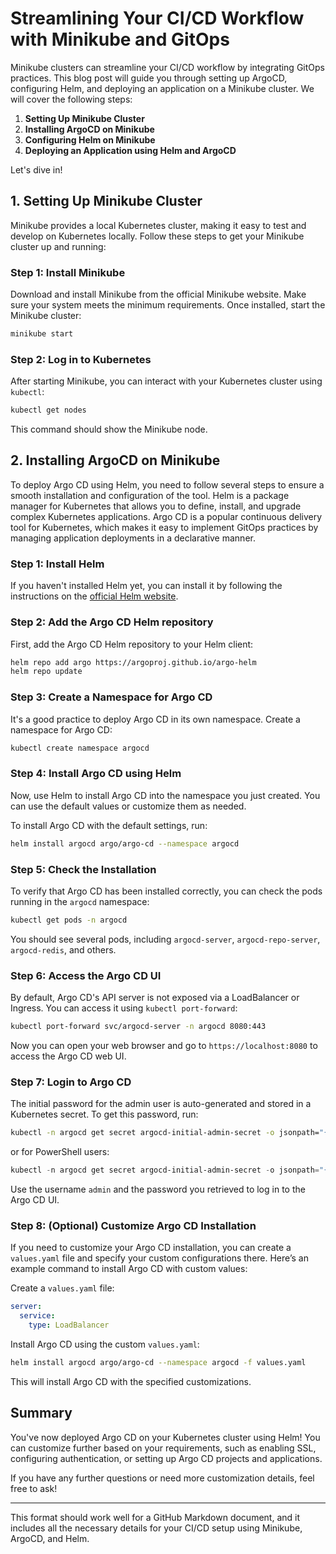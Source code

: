 # Streamlining Your CI/CD Workflow with Minikube and GitOps

Minikube clusters can streamline your CI/CD workflow by integrating GitOps practices. This blog post will guide you through setting up ArgoCD, configuring Helm, and deploying an application on a Minikube cluster. We will cover the following steps:

1. **Setting Up Minikube Cluster**
2. **Installing ArgoCD on Minikube**
3. **Configuring Helm on Minikube**
4. **Deploying an Application using Helm and ArgoCD**

Let's dive in!

## 1. Setting Up Minikube Cluster

Minikube provides a local Kubernetes cluster, making it easy to test and develop on Kubernetes locally. Follow these steps to get your Minikube cluster up and running:

### Step 1: Install Minikube

Download and install Minikube from the official Minikube website. Make sure your system meets the minimum requirements. Once installed, start the Minikube cluster:

```bash
minikube start
```

### Step 2: Log in to Kubernetes

After starting Minikube, you can interact with your Kubernetes cluster using `kubectl`:

```bash
kubectl get nodes
```

This command should show the Minikube node.

## 2. Installing ArgoCD on Minikube

To deploy Argo CD using Helm, you need to follow several steps to ensure a smooth installation and configuration of the tool. Helm is a package manager for Kubernetes that allows you to define, install, and upgrade complex Kubernetes applications. Argo CD is a popular continuous delivery tool for Kubernetes, which makes it easy to implement GitOps practices by managing application deployments in a declarative manner.

### Step 1: Install Helm

If you haven't installed Helm yet, you can install it by following the instructions on the [official Helm website](https://helm.sh/docs/intro/install/).

### Step 2: Add the Argo CD Helm repository

First, add the Argo CD Helm repository to your Helm client:

```bash
helm repo add argo https://argoproj.github.io/argo-helm
helm repo update
```

### Step 3: Create a Namespace for Argo CD

It's a good practice to deploy Argo CD in its own namespace. Create a namespace for Argo CD:

```bash
kubectl create namespace argocd
```

### Step 4: Install Argo CD using Helm

Now, use Helm to install Argo CD into the namespace you just created. You can use the default values or customize them as needed.

To install Argo CD with the default settings, run:

```bash
helm install argocd argo/argo-cd --namespace argocd
```

### Step 5: Check the Installation

To verify that Argo CD has been installed correctly, you can check the pods running in the `argocd` namespace:

```bash
kubectl get pods -n argocd
```

You should see several pods, including `argocd-server`, `argocd-repo-server`, `argocd-redis`, and others.

### Step 6: Access the Argo CD UI

By default, Argo CD's API server is not exposed via a LoadBalancer or Ingress. You can access it using `kubectl port-forward`:

```bash
kubectl port-forward svc/argocd-server -n argocd 8080:443
```

Now you can open your web browser and go to `https://localhost:8080` to access the Argo CD web UI.

### Step 7: Login to Argo CD

The initial password for the admin user is auto-generated and stored in a Kubernetes secret. To get this password, run:

```bash
kubectl -n argocd get secret argocd-initial-admin-secret -o jsonpath="{.data.password}" | base64 -d
```

or for PowerShell users:

```powershell
kubectl -n argocd get secret argocd-initial-admin-secret -o jsonpath="{.data.password}" | ForEach-Object { [System.Text.Encoding]::UTF8.GetString([System.Convert]::FromBase64String($_)) }
```

Use the username `admin` and the password you retrieved to log in to the Argo CD UI.

### Step 8: (Optional) Customize Argo CD Installation

If you need to customize your Argo CD installation, you can create a `values.yaml` file and specify your custom configurations there. Here’s an example command to install Argo CD with custom values:

Create a `values.yaml` file:

```yaml
server:
  service:
    type: LoadBalancer
```

Install Argo CD using the custom `values.yaml`:

```bash
helm install argocd argo/argo-cd --namespace argocd -f values.yaml
```

This will install Argo CD with the specified customizations.

## Summary

You've now deployed Argo CD on your Kubernetes cluster using Helm! You can customize further based on your requirements, such as enabling SSL, configuring authentication, or setting up Argo CD projects and applications.

If you have any further questions or need more customization details, feel free to ask!

---

This format should work well for a GitHub Markdown document, and it includes all the necessary details for your CI/CD setup using Minikube, ArgoCD, and Helm.
